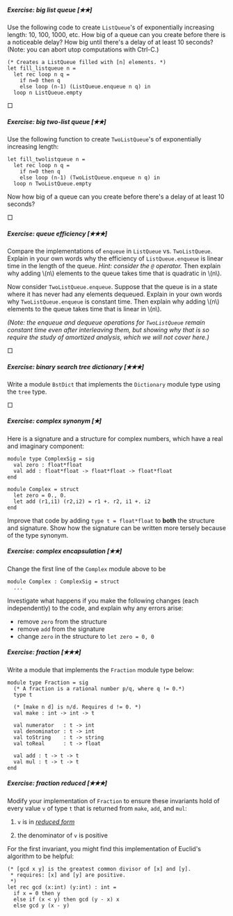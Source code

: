 ##### Exercise: big list queue [&#10029;&#10029;] 

Use the following code to create `ListQueue`'s of exponentially
increasing length:  10, 100, 1000, etc.  How big of a queue can you create before
there is a noticeable delay?  How big until there's a delay of at least 10 seconds?
(Note: you can abort utop computations with Ctrl-C.)

```
(* Creates a ListQueue filled with [n] elements. *)
let fill_listqueue n =
  let rec loop n q =
    if n=0 then q
    else loop (n-1) (ListQueue.enqueue n q) in
  loop n ListQueue.empty
```

&square;

##### Exercise: big two-list queue [&#10029;&#10029;] 

Use the following function to create `TwoListQueue`'s of exponentially
increasing length:
```
let fill_twolistqueue n =
  let rec loop n q =
    if n=0 then q
    else loop (n-1) (TwoListQueue.enqueue n q) in
  loop n TwoListQueue.empty
```
Now how big of a queue can you create before there's a delay of at least 10 seconds?

&square;

##### Exercise: queue efficiency [&#10029;&#10029;&#10029;] 

Compare the implementations of `enqueue` in `ListQueue` vs.
`TwoListQueue`. Explain in your own words why the efficiency of
`ListQueue.enqueue` is linear time in the length of the queue. *Hint:
consider the `@` operator.*  Then explain why adding \\(n\\) elements to
the queue takes time that is quadratic in \\(n\\).

Now consider `TwoListQueue.enqueue`.  Suppose that the queue is in a
state where it has never had any elements dequeued.  Explain in your own
words why `TwoListQueue.enqueue` is constant time. Then explain why
adding \\(n\\) elements to the queue takes time that is linear in
\\(n\\).

*(Note: the enqueue and dequeue operations for `TwoListQueue` remain
constant time even after interleaving them, but showing why that is so
require the study of *amortized analysis*, which we will not cover here.)*

&square;

##### Exercise: binary search tree dictionary [&#10029;&#10029;&#10029;] 

Write a module `BstDict` that implements the `Dictionary`
module type using the `tree` type.

&square;

##### Exercise: complex synonym [&#10029;]

Here is a signature and a structure for complex numbers, which
have a real and imaginary component:
```
module type ComplexSig = sig
  val zero : float*float
  val add : float*float -> float*float -> float*float
end

module Complex = struct
  let zero = 0., 0.
  let add (r1,i1) (r2,i2) = r1 +. r2, i1 +. i2
end

```
  
Improve that code by adding `type t = float*float` to **both** the structure
and signature.  Show how the signature can be written more tersely because
of the type synonym.

##### Exercise: complex encapsulation [&#10029;&#10029;]
  
Change the first line of the `Complex` module above 
to be 
```
module Complex : ComplexSig = struct
  ...
```
Investigate what happens if you make the following changes (each
independently) to the code, and explain why any errors arise:

- remove `zero` from the structure
- remove `add` from the signature
- change `zero` in the structure to `let zero = 0, 0`
    

##### Exercise: fraction [&#10029;&#10029;&#10029;] 

Write a module that implements the `Fraction` module type below:
```
module type Fraction = sig
  (* A fraction is a rational number p/q, where q != 0.*)
  type t
  
  (* [make n d] is n/d. Requires d != 0. *)
  val make : int -> int -> t
  
  val numerator   : t -> int
  val denominator : t -> int
  val toString    : t -> string
  val toReal      : t -> float
  
  val add : t -> t -> t
  val mul : t -> t -> t
end
```

##### Exercise: fraction reduced [&#10029;&#10029;&#10029;] 

Modify your implementation of `Fraction` to ensure these invariants 
hold of every value `v` of type `t` that is returned from `make`, `add`, 
and `mul`:

1. `v` is in *[reduced form][irreducible]*

2. the denominator of `v` is positive

For the first invariant, you might find this implementation of Euclid's 
algorithm to be helpful:
```
(* [gcd x y] is the greatest common divisor of [x] and [y].
 * requires: [x] and [y] are positive.
 *)
let rec gcd (x:int) (y:int) : int =
  if x = 0 then y
  else if (x < y) then gcd (y - x) x
  else gcd y (x - y)
```

[irreducible]: https://en.wikipedia.org/wiki/Irreducible_fraction
